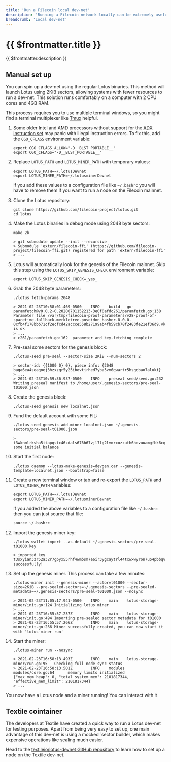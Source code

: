 ```yaml
---
title: 'Run a Filecoin local dev-net'
description: 'Running a Filecoin network locally can be extremely useful for developers wanting to build and test their applications. This page provides guidance on different methods to run a Filecoin network locally.'
breadcrumb: 'Local dev-net'
---
```


# {{ $frontmatter.title }}

{{ $frontmatter.description }}

## Manual set up

You can spin up a dev-net using the regular Lotus binaries. This method will launch Lotus using 2KiB sectors, allowing systems with fewer resources to run a dev-net. This solution runs comfortably on a computer with 2 CPU cores and 4GB RAM.

This process requires you to use multiple terminal windows, so you might find a terminal multiplexer like [Tmux](https://github.com/tmux/tmux) helpful.

1. Some older Intel and AMD processors without support for the [ADX instruction set](https://en.wikipedia.org/wiki/Intel_ADX) may panic with illegal instruction errors. To fix this, add the `CGO_CFLAGS` environment variable:

   ```shell
   export CGO_CFLAGS_ALLOW="-D__BLST_PORTABLE__"
   export CGO_CFLAGS="-D__BLST_PORTABLE__"
   ```

1. Replace `LOTUS_PATH` and `LOTUS_MINER_PATH` with temporary values:

   ```shell
   export LOTUS_PATH=~/.lotusDevnet
   export LOTUS_MINER_PATH=~/.lotusminerDevnet
   ```

   If you add these values to a configuration file like `~/.bashrc` you will have to remove them if you want to run a node on the Filecoin mainnet.

1. Clone the Lotus repository:

   ```shell
   git clone https://github.com/filecoin-project/lotus.git
   cd lotus
   ```

1. Make the Lotus binaries in debug mode using 2048 byte sectors:

   ```shell
   make 2k

   > git submodule update --init --recursive
   > Submodule 'extern/filecoin-ffi' (https://github.com/filecoin-project/filecoin-ffi.git) registered for path 'extern/filecoin-ffi'
   > ...
   ```

1. Lotus will automatically look for the genesis of the Filecoin mainnet. Skip this step using the `LOTUS_SKIP_GENESIS_CHECK` environment variable:

   ```shell
   export LOTUS_SKIP_GENESIS_CHECK=_yes_
   ```

1. Grab the 2048 byte parameters:

   ```shell
   ./lotus fetch-params 2048

   > 2021-02-23T10:58:01.469-0500    INFO    build   go-paramfetch@v0.0.2-0.20200701152213-3e0f0afdc261/paramfetch.go:138  Parameter file /var/tmp/filecoin-proof-parameters/v28-proof-of-spacetime-fallback-merkletree-poseidon_hasher-8-0-0-0cfb4f178bbb71cf2ecfcd42accce558b27199ab4fb59cb78f2483fe21ef36d9.vk is ok
   > ...
   > c261/paramfetch.go:162  parameter and key-fetching complete
   ```

1. Pre-seal some sectors for the genesis block:

   ```shell
   ./lotus-seed pre-seal --sector-size 2KiB --num-sectors 2

   > sector-id: {{1000 0} 0}, piece info: {2048 baga6ea4seaqoej3hzxzqr5y25ibovtjrhed7yba5vm6gwartr5hsgcbao7aluki}
   > ...
   > 2021-02-23T10:59:36.937-0500    INFO    preseal seed/seed.go:232        Writing preseal manifest to /home/user/.genesis-sectors/pre-seal-t01000.json
   ```

1. Create the genesis block:

   ```shell
   ./lotus-seed genesis new localnet.json
   ```

1. Fund the default account with some FIL:

   ```shell
   ./lotus-seed genesis add-miner localnet.json ~/.genesis-sectors/pre-seal-t01000.json

   >  t3wknmlrksha5itapqstc46zdals676h67vjl7lg2lvmrxozzuth6hovuuamgfbk6cqgha3m3qfo4fxmuhubha some initial balance
   ```

1. Start the first node:

   ```shell
   ./lotus daemon --lotus-make-genesis=devgen.car --genesis-template=localnet.json --bootstrap=false
   ```

1. Create a new terminal window or tab and re-export the `LOTUS_PATH` and `LOTUS_MINER_PATH` variables:

   ```shell
   export LOTUS_PATH=~/.lotusDevnet
   export LOTUS_MINER_PATH=~/.lotusminerDevnet
   ```

   If you added the above variables to a configuration file like `~/.bashrc` then you can just source that file:

   ```shell
   source ~/.bashrc
   ```

1. Import the genesis miner key:

   ```shell
   ./lotus wallet import --as-default ~/.genesis-sectors/pre-seal-t01000.key

   > imported key t3sxyian3zr52a32r7gpyx55rhf4wmbsm7e6ir3ygcaytrl44txwxwyron7uo4pbbqvmsaek36gqbjmmpwkwga successfully!
   ```

1. Set up the genesis miner. This process can take a few minutes:

   ```shell
   ./lotus-miner init --genesis-miner --actor=t01000 --sector-size=2KiB --pre-sealed-sectors=~/.genesis-sectors --pre-sealed-metadata=~/.genesis-sectors/pre-seal-t01000.json --nosync

   > 2021-02-23T11:05:17.941-0500    INFO    main    lotus-storage-miner/init.go:124 Initializing lotus miner
   > ...
   > 2021-02-23T16:55:57.257Z        INFO    main    lotus-storage-miner/init.go:494 Importing pre-sealed sector metadata for t01000
   > 2021-02-23T16:55:57.266Z        INFO    main    lotus-storage-miner/init.go:266 Miner successfully created, you can now start it with 'lotus-miner run'
   ```

1. Start the miner:

   ```shell
   ./lotus-miner run --nosync

   > 2021-02-23T16:58:13.493Z        INFO    main    lotus-storage-miner/run.go:95   Checking full node sync status
   > 2021-02-23T16:58:13.501Z        INFO    modules modules/core.go:64      memory limits initialized       {"max_mem_heap": 0, "total_system_mem": 2101817344, "effective_mem_limit": 2101817344}
   > ...
   ```

You now have a Lotus node and a miner running! You can interact with it

## Textile cointainer

The developers at Textile have created a quick way to run a Lotus dev-net for testing purposes. Apart from being very easy to set up, one main advantage of this dev-net is using a mocked `sector builder, which makes expensive operations like sealing much easier.

Head to the [textileio/lotus-devnet GitHub repository](https://github.com/textileio/lotus-devnet) to learn how to set up a node on the Textile dev-net.
